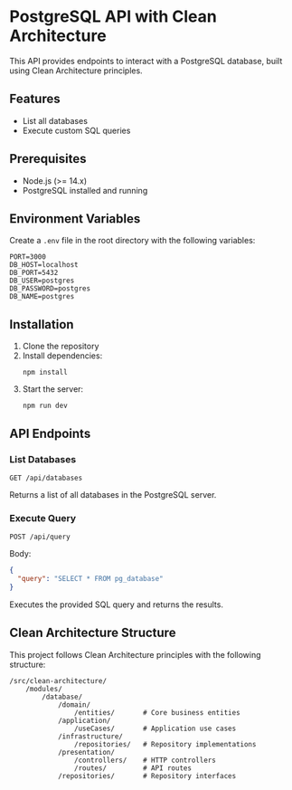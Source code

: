 # PostgreSQL API with Clean Architecture

This API provides endpoints to interact with a PostgreSQL database, built using Clean Architecture principles.

## Features

- List all databases
- Execute custom SQL queries

## Prerequisites

- Node.js (>= 14.x)
- PostgreSQL installed and running

## Environment Variables

Create a `.env` file in the root directory with the following variables:

```
PORT=3000
DB_HOST=localhost
DB_PORT=5432
DB_USER=postgres
DB_PASSWORD=postgres
DB_NAME=postgres
```

## Installation

1. Clone the repository
2. Install dependencies:
   ```
   npm install
   ```
3. Start the server:
   ```
   npm run dev
   ```

## API Endpoints

### List Databases

```
GET /api/databases
```

Returns a list of all databases in the PostgreSQL server.

### Execute Query

```
POST /api/query
```

Body:
```json
{
  "query": "SELECT * FROM pg_database"
}
```

Executes the provided SQL query and returns the results.

## Clean Architecture Structure

This project follows Clean Architecture principles with the following structure:

```
/src/clean-architecture/
    /modules/
        /database/
            /domain/
                /entities/       # Core business entities
            /application/
                /useCases/       # Application use cases
            /infrastructure/
                /repositories/   # Repository implementations
            /presentation/
                /controllers/    # HTTP controllers
                /routes/         # API routes
            /repositories/       # Repository interfaces
``` 